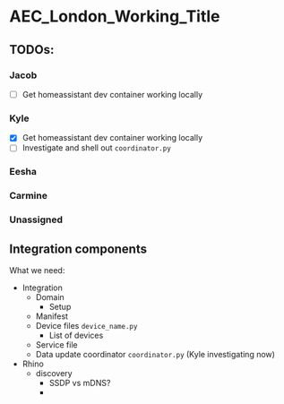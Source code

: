 # AEC_London_Working_Title

## TODOs:

### Jacob
- [ ] Get homeassistant dev container working locally

### Kyle

- [X] Get homeassistant dev container working locally
- [ ] Investigate and shell out `coordinator.py`

### Eesha

### Carmine

### Unassigned  

## Integration components   
What we need:
- Integration 
	- Domain 
		- Setup
	- Manifest
	- Device files `device_name.py`
		- List of devices
	- Service file
	- Data update coordinator `coordinator.py` (Kyle investigating now)
- Rhino
	- discovery
		- SSDP vs mDNS?
		- 
